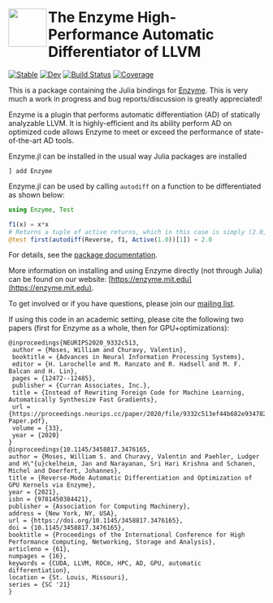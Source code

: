# <img src="https://enzyme.mit.edu/logo.svg" width="75" align=left> The Enzyme High-Performance Automatic Differentiator of LLVM

[![Stable](https://img.shields.io/badge/docs-stable-blue.svg)](https://enzyme.mit.edu/julia/stable)
[![Dev](https://img.shields.io/badge/docs-dev-blue.svg)](https://enzyme.mit.edu/julia/dev)
[![Build Status](https://github.com/wsmoses/Enzyme.jl/workflows/CI/badge.svg)](https://github.com/wsmoses/Enzyme.jl/actions)
[![Coverage](https://codecov.io/gh/wsmoses/Enzyme.jl/branch/master/graph/badge.svg)](https://codecov.io/gh/wsmoses/Enzyme.jl)

This is a package containing the Julia bindings for [Enzyme](https://github.com/wsmoses/enzyme). This is very much a work in progress and bug reports/discussion is greatly appreciated!

Enzyme is a plugin that performs automatic differentiation (AD) of statically analyzable LLVM. It is highly-efficient and its ability perform AD on optimized code allows Enzyme to meet or exceed the performance of state-of-the-art AD tools.

Enzyme.jl can be installed in the usual way Julia packages are installed
```
] add Enzyme
```

Enzyme.jl can be used by calling `autodiff` on a function to be differentiated as shown below:

```julia
using Enzyme, Test

f1(x) = x*x
# Returns a tuple of active returns, which in this case is simply (2.0,)
@test first(autodiff(Reverse, f1, Active(1.0))[1]) ≈ 2.0
```

For details, see the [package documentation](https://enzyme.mit.edu/julia).

More information on installing and using Enzyme directly (not through Julia) can be found on our website: [https://enzyme.mit.edu](https://enzyme.mit.edu).

To get involved or if you have questions, please join our [mailing list](https://groups.google.com/d/forum/enzyme-dev).

If using this code in an academic setting, please cite the following two papers (first for Enzyme as a whole, then for GPU+optimizations):
```
@inproceedings{NEURIPS2020_9332c513,
 author = {Moses, William and Churavy, Valentin},
 booktitle = {Advances in Neural Information Processing Systems},
 editor = {H. Larochelle and M. Ranzato and R. Hadsell and M. F. Balcan and H. Lin},
 pages = {12472--12485},
 publisher = {Curran Associates, Inc.},
 title = {Instead of Rewriting Foreign Code for Machine Learning, Automatically Synthesize Fast Gradients},
 url = {https://proceedings.neurips.cc/paper/2020/file/9332c513ef44b682e9347822c2e457ac-Paper.pdf},
 volume = {33},
 year = {2020}
}
@inproceedings{10.1145/3458817.3476165,
author = {Moses, William S. and Churavy, Valentin and Paehler, Ludger and H\"{u}ckelheim, Jan and Narayanan, Sri Hari Krishna and Schanen, Michel and Doerfert, Johannes},
title = {Reverse-Mode Automatic Differentiation and Optimization of GPU Kernels via Enzyme},
year = {2021},
isbn = {9781450384421},
publisher = {Association for Computing Machinery},
address = {New York, NY, USA},
url = {https://doi.org/10.1145/3458817.3476165},
doi = {10.1145/3458817.3476165},
booktitle = {Proceedings of the International Conference for High Performance Computing, Networking, Storage and Analysis},
articleno = {61},
numpages = {16},
keywords = {CUDA, LLVM, ROCm, HPC, AD, GPU, automatic differentiation},
location = {St. Louis, Missouri},
series = {SC '21}
}
```

